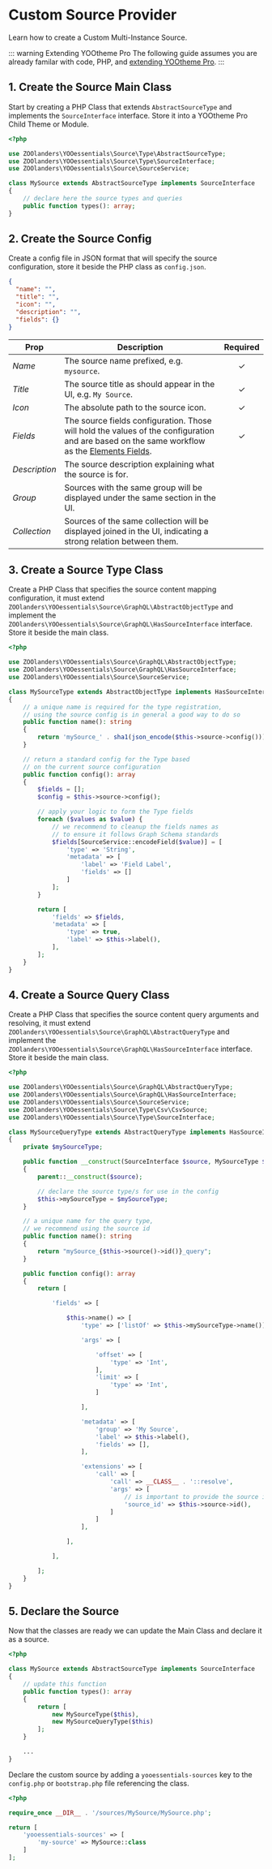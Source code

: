# Custom Source Provider

Learn how to create a Custom Multi-Instance Source.

::: warning Extending YOOtheme Pro
The following guide assumes you are already familar with code, PHP, and [extending YOOtheme Pro](https://yootheme.com/support/yootheme-pro/joomla/developers-child-themes#extend-functionality).
:::

## 1. Create the Source Main Class

Start by creating a PHP Class that extends `AbstractSourceType` and implements
the `SourceInterface` interface. Store it into a YOOtheme Pro Child Theme or Module.

```php
<?php

use ZOOlanders\YOOessentials\Source\Type\AbstractSourceType;
use ZOOlanders\YOOessentials\Source\Type\SourceInterface;
use ZOOlanders\YOOessentials\Source\SourceService;

class MySource extends AbstractSourceType implements SourceInterface
{
    // declare here the source types and queries
    public function types(): array;
}
```

## 2. Create the Source Config

Create a config file in JSON format that will specify the source configuration, store it beside the PHP class as `config.json`.

```json
{
  "name": "",
  "title": "",
  "icon": "",
  "description": "",
  "fields": {}
}
```

| Prop | Description | Required |
| --- | --- | :---: |
| *Name* | The source name prefixed, e.g. `mysource`. | &#x2713; |
| *Title* | The source title as should appear in the UI, e.g. `My Source`. | &#x2713; |
| *Icon* | The absolute path to the source icon. | &#x2713; |
| *Fields* | The source fields configuration. Those will hold the values of the configuration and are based on the same workflow as the [Elements Fields](https://yootheme.com/support/yootheme-pro/joomla/developers-elements). | &#x2713; |
| *Description* | The source description explaining what the source is for. |
| *Group* | Sources with the same group will be displayed under the same section in the UI. |
| *Collection* | Sources of the same collection will be displayed joined in the UI, indicating a strong relation between them. |

## 3. Create a Source Type Class

Create a PHP Class that specifies the source content mapping configuration, it must extend `ZOOlanders\YOOessentials\Source\GraphQL\AbstractObjectType` and implement
the `ZOOlanders\YOOessentials\Source\GraphQL\HasSourceInterface` interface. Store it beside the main class.

```php
<?php

use ZOOlanders\YOOessentials\Source\GraphQL\AbstractObjectType;
use ZOOlanders\YOOessentials\Source\GraphQL\HasSourceInterface;
use ZOOlanders\YOOessentials\Source\SourceService;

class MySourceType extends AbstractObjectType implements HasSourceInterface
{
    // a unique name is required for the type registration,
    // using the source config is in general a good way to do so
    public function name(): string
    {
        return 'mySource_' . sha1(json_encode($this->source->config())));
    }

    // return a standard config for the Type based
    // on the current source configuration
    public function config(): array
    {
        $fields = [];
        $config = $this->source->config();

        // apply your logic to form the Type fields
        foreach ($values as $value) {
            // we recommend to cleanup the fields names as
            // to ensure it follows Graph Schema standards
            $fields[SourceService::encodeField($value)] = [
                'type' => 'String',
                'metadata' => [
                    'label' => 'Field Label',
                    'fields' => []
                ]
            ];
        }

        return [
            'fields' => $fields,
            'metadata' => [
                'type' => true,
                'label' => $this->label(),
            ],
        ];
    }
}
```

## 4. Create a Source Query Class

Create a PHP Class that specifies the source content query arguments and resolving, it must extend `ZOOlanders\YOOessentials\Source\GraphQL\AbstractQueryType` and implement
the `ZOOlanders\YOOessentials\Source\GraphQL\HasSourceInterface` interface. Store it beside the main class.

```php
<?php

use ZOOlanders\YOOessentials\Source\GraphQL\AbstractQueryType;
use ZOOlanders\YOOessentials\Source\GraphQL\HasSourceInterface;
use ZOOlanders\YOOessentials\Source\SourceService;
use ZOOlanders\YOOessentials\Source\Type\Csv\CsvSource;
use ZOOlanders\YOOessentials\Source\Type\SourceInterface;

class MySourceQueryType extends AbstractQueryType implements HasSourceInterface
{
    private $mySourceType;

    public function __construct(SourceInterface $source, MySourceType $mySourceType)
    {
        parent::__construct($source);

        // declare the source type/s for use in the config
        $this->mySourceType = $mySourceType;
    }

    // a unique name for the query type,
    // we recommend using the source id
    public function name(): string
    {
        return "mySource_{$this->source()->id()}_query";
    }

    public function config(): array
    {
        return [

            'fields' => [

                $this->name() => [
                    'type' => ['listOf' => $this->mySourceType->name()],

                    'args' => [

                        'offset' => [
                            'type' => 'Int',
                        ],
                        'limit' => [
                            'type' => 'Int',
                        ]

                    ],

                    'metadata' => [
                        'group' => 'My Source',
                        'label' => $this->label(),
                        'fields' => [],
                    ],

                    'extensions' => [
                        'call' => [
                            'call' => __CLASS__ . '::resolve',
                            'args' => [
                                // is important to provide the source id
                                'source_id' => $this->source->id(),
                            ]
                        ]
                    ],

                ],

            ],

        ];
    }
}
```

## 5. Declare the Source

Now that the classes are ready we can update the Main Class and declare it as a source.

```php
<?php

class MySource extends AbstractSourceType implements SourceInterface
{
    // update this function
    public function types(): array
    {
        return [
            new MySourceType($this),
            new MySourceQueryType($this)
        ];
    }

    ...
}
```

Declare the custom source by adding a `yooessentials-sources` key to the `config.php` or `bootstrap.php` file referencing the class.

```php
<?php

require_once __DIR__ . '/sources/MySource/MySource.php';

return [
    'yooessentials-sources' => [
        'my-source' => MySource::class
    ]
];
```
